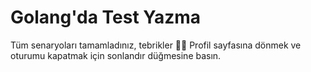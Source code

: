 # Golang'da Test Yazma

Tüm senaryoları tamamladınız, tebrikler 👏🏻 Profil sayfasına dönmek ve oturumu kapatmak için sonlandır düğmesine basın.
